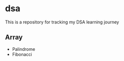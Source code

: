 # dsa

This is a repository for tracking my DSA learning journey

## Array
   * Palindrome
   * Fibonacci
  